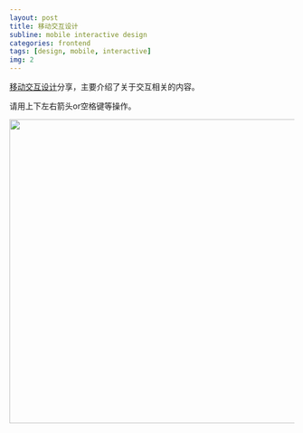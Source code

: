 ```yaml
---
layout: post
title: 移动交互设计
subline: mobile interactive design
categories: frontend
tags: [design, mobile, interactive]
img: 2
---
```


<a target="_blank" href="http://www.zwlme.com/share/mobile-interactive/">移动交互设计</a>分享，主要介绍了关于交互相关的内容。

请用上下左右箭头or空格键等操作。

<a class="entry-more" target="_blank" href="http://www.zwlme.com/share/mobile-interactive/"><img src="http://zhuowenli-data.stor.sinaapp.com/images/2014/08/mobile-design-interactive.png" alt="" width="960" height="537" /></a>


